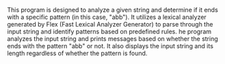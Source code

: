 This program is designed to analyze a given string and determine if it ends with a specific pattern (in this case, "abb"). 
It utilizes a lexical analyzer generated by Flex (Fast Lexical Analyzer Generator) to parse through the input string and identify patterns based on predefined rules.
he program analyzes the input string and prints messages based on whether the string ends with the pattern "abb" or not.
It also displays the input string and its length regardless of whether the pattern is found.
